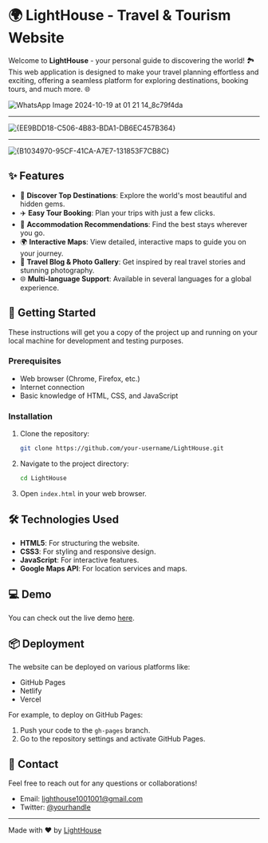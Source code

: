 # 🌍 LightHouse - Travel & Tourism Website

Welcome to **LightHouse** - your personal guide to discovering the world! 🏞️ This web application is designed to make your travel planning effortless and exciting, offering a seamless platform for exploring destinations, booking tours, and much more. 🌐

![WhatsApp Image 2024-10-19 at 01 21 14_8c79f4da](https://github.com/user-attachments/assets/ee166ff3-8594-495f-9526-35359806f8ea)

*** ***

![{EE9BDD18-C506-4B83-BDA1-DB6EC457B364}](https://github.com/user-attachments/assets/f1d17340-9985-4ff9-b157-e3914e7d9337)

*** ***

![{B1034970-95CF-41CA-A7E7-131853F7CB8C}](https://github.com/user-attachments/assets/49d1c2fd-89d3-4ec6-a11b-4070632053fc)


## ✨ Features

- 🌟 **Discover Top Destinations**: Explore the world's most beautiful and hidden gems.
- ✈️ **Easy Tour Booking**: Plan your trips with just a few clicks.
- 🏨 **Accommodation Recommendations**: Find the best stays wherever you go.
- 🌍 **Interactive Maps**: View detailed, interactive maps to guide you on your journey.
- 📸 **Travel Blog & Photo Gallery**: Get inspired by real travel stories and stunning photography.
- 🌐 **Multi-language Support**: Available in several languages for a global experience.

## 🚀 Getting Started

These instructions will get you a copy of the project up and running on your local machine for development and testing purposes.

### Prerequisites

- Web browser (Chrome, Firefox, etc.)
- Internet connection
- Basic knowledge of HTML, CSS, and JavaScript

### Installation

1. Clone the repository:
    ```bash
    git clone https://github.com/your-username/LightHouse.git
    ```
2. Navigate to the project directory:
    ```bash
    cd LightHouse
    ```
3. Open `index.html` in your web browser.

## 🛠️ Technologies Used

- **HTML5**: For structuring the website.
- **CSS3**: For styling and responsive design.
- **JavaScript**: For interactive features.
- **Google Maps API**: For location services and maps.

## 💻 Demo

You can check out the live demo [here](#). 

## 📦 Deployment

The website can be deployed on various platforms like:

- GitHub Pages
- Netlify
- Vercel

For example, to deploy on GitHub Pages:
1. Push your code to the `gh-pages` branch.
2. Go to the repository settings and activate GitHub Pages.

## 💬 Contact

Feel free to reach out for any questions or collaborations!

- Email: lighthouse1001001@gmail.com
- Twitter: [@yourhandle](https://twitter.com/yourhandle)

---

Made with ❤️ by [LightHouse](https://github.com/your-username)
